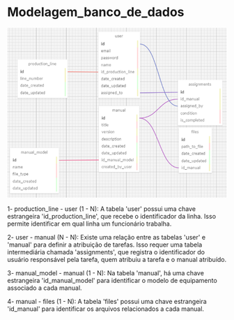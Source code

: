 # Modelagem_banco_de_dados


![Image Alt Text](bancodedados.png)

1- production_line - user (1 - N):
A tabela 'user' possui uma chave estrangeira 'id_production_line', que recebe o identificador da linha. Isso permite identificar em qual linha um funcionário trabalha.

2- user - manual (N - N):
Existe uma relação entre as tabelas 'user' e 'manual' para definir a atribuição de tarefas. Isso requer uma tabela intermediária chamada 'assignments', que registra o identificador do usuário responsável pela tarefa, quem atribuiu a tarefa e o manual atribuído.

3- manual_model - manual (1 - N):
Na tabela 'manual', há uma chave estrangeira 'id_manual_model' para identificar o modelo de equipamento associado a cada manual.

4- manual - files (1 - N):
A tabela 'files' possui uma chave estrangeira 'id_manual' para identificar os arquivos relacionados a cada manual.


